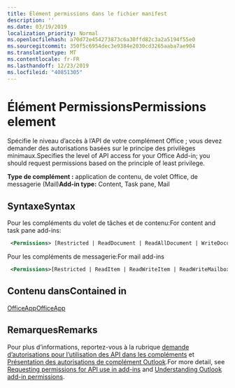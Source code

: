 ```yaml
---
title: Élément permissions dans le fichier manifest
description: ''
ms.date: 03/19/2019
localization_priority: Normal
ms.openlocfilehash: a70d72e454273873c6a30ffd82c3a2a5194f55e0
ms.sourcegitcommit: 350f5c6954dec3e9384e2030cd3265aaba7ae904
ms.translationtype: MT
ms.contentlocale: fr-FR
ms.lasthandoff: 12/23/2019
ms.locfileid: "40851305"
---
```

# <a name="permissions-element"></a><span data-ttu-id="798f2-102">Élément Permissions</span><span class="sxs-lookup"><span data-stu-id="798f2-102">Permissions element</span></span>

<span data-ttu-id="798f2-103">Spécifie le niveau d’accès à l’API de votre complément Office ; vous devez demander des autorisations basées sur le principe des privilèges minimaux.</span><span class="sxs-lookup"><span data-stu-id="798f2-103">Specifies the level of API access for your Office Add-in; you should request permissions based on the principle of least privilege.</span></span>

<span data-ttu-id="798f2-104">**Type de complément :** application de contenu, de volet Office, de messagerie (Mail)</span><span class="sxs-lookup"><span data-stu-id="798f2-104">**Add-in type:** Content, Task pane, Mail</span></span>

## <a name="syntax"></a><span data-ttu-id="798f2-105">Syntaxe</span><span class="sxs-lookup"><span data-stu-id="798f2-105">Syntax</span></span>

<span data-ttu-id="798f2-106">Pour les compléments du volet de tâches et de contenu:</span><span class="sxs-lookup"><span data-stu-id="798f2-106">For content and task pane add-ins:</span></span>

```XML
 <Permissions> [Restricted | ReadDocument | ReadAllDocument | WriteDocument | ReadWriteDocument]</Permissions>
```

<span data-ttu-id="798f2-107">Pour les compléments de messagerie:</span><span class="sxs-lookup"><span data-stu-id="798f2-107">For mail add-ins</span></span>

```XML
 <Permissions>[Restricted | ReadItem | ReadWriteItem | ReadWriteMailbox]</Permissions>
```

## <a name="contained-in"></a><span data-ttu-id="798f2-108">Contenu dans</span><span class="sxs-lookup"><span data-stu-id="798f2-108">Contained in</span></span>

[<span data-ttu-id="798f2-109">OfficeApp</span><span class="sxs-lookup"><span data-stu-id="798f2-109">OfficeApp</span></span>](officeapp.md)

## <a name="remarks"></a><span data-ttu-id="798f2-110">Remarques</span><span class="sxs-lookup"><span data-stu-id="798f2-110">Remarks</span></span>

<span data-ttu-id="798f2-111">Pour plus d’informations, reportez-vous à la rubrique [demande d’autorisations pour l’utilisation des API dans les compléments](/office/dev/add-ins/develop/requesting-permissions-for-api-use-in-content-and-task-pane-add-ins) et [Présentation des autorisations de complément Outlook](/outlook/add-ins/understanding-outlook-add-in-permissions).</span><span class="sxs-lookup"><span data-stu-id="798f2-111">For more detail, see [Requesting permissions for API use in add-ins](/office/dev/add-ins/develop/requesting-permissions-for-api-use-in-content-and-task-pane-add-ins) and [Understanding Outlook add-in permissions](/outlook/add-ins/understanding-outlook-add-in-permissions).</span></span>
